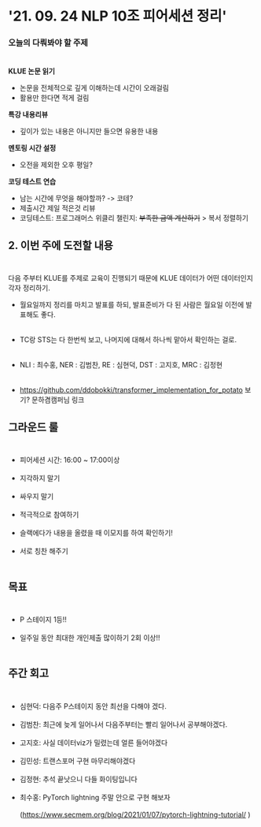 # '21. 09. 24 NLP 10조 피어세션 정리'

### 오늘의 다뤄봐야 할 주제<br></br>

**KLUE 논문 읽기** 
- 논문을 전체적으로 깊게 이해하는데 시간이 오래걸림
- 활용만 한다면 적게 걸림

**특강 내용리뷰**
- 깊이가 있는 내용은 아니지만 들으면 유용한 내용

**멘토링 시간 설정**
- 오전을 제외한 오후 평일?

**코딩 테스트 연습**
- 남는 시간에 무엇을 해야할까? -> 코테? 
- 제출시간 제일 적은것 리뷰
- 코딩테스트: 프로그래머스 위클리 챌린지: ~~부족한 금액 계산하기~~ > 복서 정렬하기


## 2. 이번 주에 도전할 내용<br></br>

다음 주부터 KLUE를 주제로 교육이 진행되기 때문에 KLUE 데이터가 어떤 데이터인지 각자 정리하기.

- 월요일까지 정리를 마치고 발표를 하되, 발표준비가 다 된 사람은 월요일 이전에 발표해도 좋다. <br></br>
- TC랑 STS는 다 한번씩 보고, 나머지에 대해서 하나씩 맡아서 확인하는 걸로.<br></br>
- NLI : 최수홍, NER : 김범찬, RE  : 심현덕, DST : 고지호, MRC : 김정현<br></br>

- https://github.com/ddobokki/transformer_implementation_for_potato 보기? 문하겸캠퍼님 링크


## 그라운드 룰<br></br>

- 피어세션 시간: 16:00 ~ 17:00이상<br></br>
- 지각하지 말기 <br></br>
- 싸우지 말기  <br></br>
- 적극적으로 참여하기 <br></br>
- 슬랙에다가 내용을 올렸을 때 이모지를 하여 확인하기! <br></br>
- 서로 칭찬 해주기 <br></br>


## 목표<br></br>

- P 스테이지 1등!!<br></br>
- 일주일 동안 최대한 개인제출 많이하기 2회 이상!! <br></br>

## 주간 회고<br></br>

- 심현덕: 다음주 P스테이지 동안 최선을 다해야 겠다.<br></br>
- 김범찬: 최근에 늦게 일어나서 다음주부터는 빨리 일어나서 공부해야겠다.<br></br>
- 고지호: 사실 데이터viz가 밀렸는데 얼른 들어야겠다<br></br>
- 김민성: 트랜스포머 구현 마무리해야겠다<br></br>
- 김정현: 추석 끝낫으니 다들 화이팅입니다<br></br>
- 최수홍: PyTorch lightning 주말 안으로 구현 해보자<br></br>
  (https://www.secmem.org/blog/2021/01/07/pytorch-lightning-tutorial/
  )


